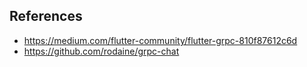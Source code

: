## References
- https://medium.com/flutter-community/flutter-grpc-810f87612c6d
- https://github.com/rodaine/grpc-chat